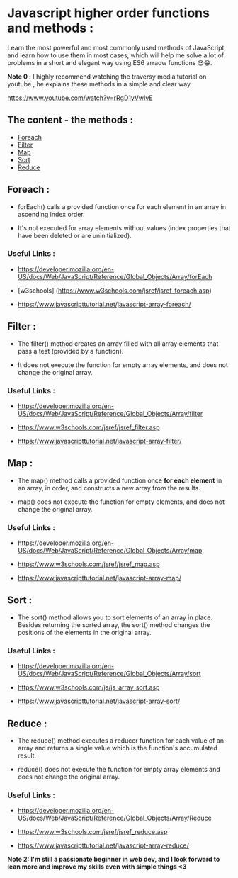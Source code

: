 # Javascript higher order functions and methods : 

Learn the most powerful and most commonly used methods of JavaScript, and learn how to use them in most cases, which will help me solve a lot of problems in a short and elegant way using ES6 arraow functions 😎😁.

**Note 0 :** I highly recommend watching the traversy media tutorial on youtube , he explains these methods in a simple and clear way

https://www.youtube.com/watch?v=rRgD1yVwIvE

## The content - the methods :

- [Foreach](#Foreach)
- [Filter](#Filter)
- [Map](#Map)
- [Sort](#Sort)
- [Reduce](#Reduce)

## Foreach : 
- forEach() calls a provided function once for each element in an array in ascending index order.

- It's not executed for array elements without values (index properties that have been deleted or are uninitialized).



### Useful Links : 
- https://developer.mozilla.org/en-US/docs/Web/JavaScript/Reference/Global_Objects/Array/forEach

- [w3schools] (https://www.w3schools.com/jsref/jsref_foreach.asp)

- https://www.javascripttutorial.net/javascript-array-foreach/



## Filter : 
- The filter() method creates an array filled with all array elements that pass a test (provided by a function).

- It does not execute the function for empty array elements, and does not change the original array.


### Useful Links : 
- https://developer.mozilla.org/en-US/docs/Web/JavaScript/Reference/Global_Objects/Array/filter

- https://www.w3schools.com/jsref/jsref_filter.asp

- https://www.javascripttutorial.net/javascript-array-filter/



## Map : 
- The map() method calls a provided function once **for each element** in an array, in order, and constructs a new array from the results.

- map() does not execute the function for empty elements, and does not change the original array.


### Useful Links : 
- https://developer.mozilla.org/en-US/docs/Web/JavaScript/Reference/Global_Objects/Array/map

- https://www.w3schools.com/jsref/jsref_map.asp

- https://www.javascripttutorial.net/javascript-array-map/

## Sort : 
- The sort() method allows you to sort elements of an array in place. Besides returning the sorted array, the sort() method changes the positions of the elements in the original array. 


### Useful Links : 
- https://developer.mozilla.org/en-US/docs/Web/JavaScript/Reference/Global_Objects/Array/sort

- https://www.w3schools.com/js/js_array_sort.asp

- https://www.javascripttutorial.net/javascript-array-sort/



## Reduce : 
- The reduce() method executes a reducer function for each value of an array  and returns a single value which is the function's accumulated result.

- reduce() does not execute the function for empty array elements and does not change the original array.

### Useful Links : 
- https://developer.mozilla.org/en-US/docs/Web/JavaScript/Reference/Global_Objects/Array/Reduce

- https://www.w3schools.com/jsref/jsref_reduce.asp

- https://www.javascripttutorial.net/javascript-array-reduce/





**Note 2: I'm still a passionate beginner in web dev, and I look forward to lean more and improve my skills even with simple things <3**
